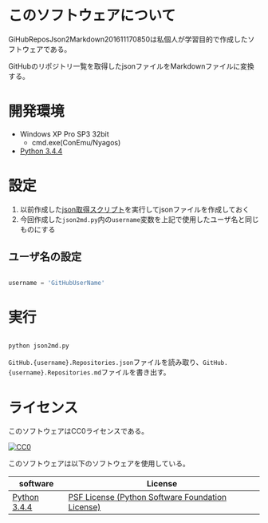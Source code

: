 ﻿# このソフトウェアについて

GiHubReposJson2Markdown201611170850は私個人が学習目的で作成したソフトウェアである。

GitHubのリポジトリ一覧を取得したjsonファイルをMarkdownファイルに変換する。

# 開発環境

* Windows XP Pro SP3 32bit
    * cmd.exe(ConEmu/Nyagos)
* [Python 3.4.4](https://www.python.org/downloads/release/python-344/)

# 設定

1. 以前作成した[json取得スクリプト](https://github.com/ytyaru/GiHubApi.Repositories.Get.201611131629)を実行してjsonファイルを作成しておく
1. 今回作成した`json2md.py`内の`username`変数を上記で使用したユーザ名と同じものにする

## ユーザ名の設定

```python

username = 'GitHubUserName'

```

# 実行

```sh

python json2md.py

```

`GitHub.{username}.Repositories.json`ファイルを読み取り、`GitHub.{username}.Repositories.md`ファイルを書き出す。

# ライセンス #

このソフトウェアはCC0ライセンスである。

[![CC0](http://i.creativecommons.org/p/zero/1.0/88x31.png "CC0")](http://creativecommons.org/publicdomain/zero/1.0/deed.ja)

このソフトウェアは以下のソフトウェアを使用している。

software|License
--------|-------
[Python 3.4.4](https://www.python.org/downloads/release/python-344/)|[PSF License (Python Software Foundation License)](https://docs.python.org/3/license.html)
